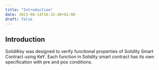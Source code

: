 ```yaml
---
title: "Introduction"
date: 2023-08-14T16:32:40+02:00
draft: false
---
```


## Introduction

SolidiKey was designed to verify functional properties of Solidity Smart Contract using KeY.
Each function in Solidity smart contract has its own specification with pre and pos conditions.